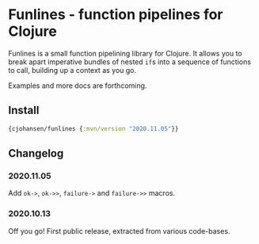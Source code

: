 # Funlines - function pipelines for Clojure

Funlines is a small function pipelining library for Clojure. It allows you to
break apart imperative bundles of nested `if`s into a sequence of functions to
call, building up a context as you go.

Examples and more docs are forthcoming.

## Install

```clj
{cjohansen/funlines {:mvn/version "2020.11.05"}}
```

## Changelog

### 2020.11.05

Add `ok->`, `ok->>`, `failure->` and `failure->>` macros.

### 2020.10.13

Off you go! First public release, extracted from various code-bases.
